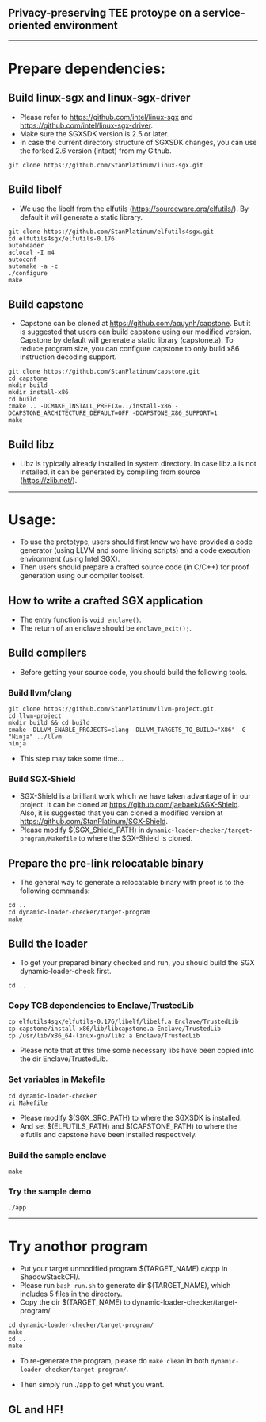 ## Privacy-preserving TEE protoype on a service-oriented environment

***

# Prepare dependencies:

## Build linux-sgx and linux-sgx-driver

 - Please refer to https://github.com/intel/linux-sgx and https://github.com/intel/linux-sgx-driver.
 - Make sure the SGXSDK version is 2.5 or later.
 - In case the current directory structure of SGXSDK changes, you can use the forked 2.6 version (intact) from my Github.
 
```
git clone https://github.com/StanPlatinum/linux-sgx.git
```

## Build libelf

 - We use the libelf from the elfutils (https://sourceware.org/elfutils/). By default it will generate a static library.

```
git clone https://github.com/StanPlatinum/elfutils4sgx.git
cd elfutils4sgx/elfutils-0.176
autoheader
aclocal -I m4
autoconf
automake -a -c
./configure
make
```

## Build capstone

 - Capstone can be cloned at https://github.com/aquynh/capstone. But it is suggested that users can build capstone using our modified version. Capstone by default will generate a static library (capstone.a). To reduce program size, you can configure capstone to only build x86 instruction decoding support.

```
git clone https://github.com/StanPlatinum/capstone.git
cd capstone
mkdir build
mkdir install-x86
cd build
cmake .. -DCMAKE_INSTALL_PREFIX=../install-x86 -DCAPSTONE_ARCHITECTURE_DEFAULT=OFF -DCAPSTONE_X86_SUPPORT=1
make
```

## Build libz

 - Libz is typically already installed in system directory. In case libz.a is not installed, it can be generated by compiling from source (https://zlib.net/).

***

# Usage:

 - To use the prototype, users should first know we have provided a code generator (using LLVM and some linking scripts) and a code execution environment (using Intel SGX).
 - Then users should prepare a crafted source code (in C/C++) for proof generation using our compiler toolset.
 
 ## How to write a crafted SGX application 

 - The entry function is `void enclave()`.
 - The return of an enclave should be `enclave_exit();`.

## Build compilers

 - Before getting your source code, you should build the following tools.

### Build llvm/clang

```
git clone https://github.com/StanPlatinum/llvm-project.git
cd llvm-project
mkdir build && cd build
cmake -DLLVM_ENABLE_PROJECTS=clang -DLLVM_TARGETS_TO_BUILD="X86" -G "Ninja" ../llvm
ninja
```
 - This step may take some time...

### Build SGX-Shield

 - SGX-Shield is a brilliant work which we have taken advantage of in our project. It can be cloned at https://github.com/jaebaek/SGX-Shield. Also, it is suggested that you can cloned a modified version at https://github.com/StanPlatinum/SGX-Shield.
 - Please modify $(SGX_Shield_PATH) in `dynamic-loader-checker/target-program/Makefile` to where the SGX-Shield is cloned.

## Prepare the pre-link relocatable binary

 - The general way to generate a relocatable binary with proof is to the following commands:
 
```
cd ..
cd dynamic-loader-checker/target-program
make
```

## Build the loader

 - To get your prepared binary checked and run, you should build the SGX dynamic-loader-check first.

```
cd ..
```

### Copy TCB dependencies to Enclave/TrustedLib

```
cp elfutils4sgx/elfutils-0.176/libelf/libelf.a Enclave/TrustedLib
cp capstone/install-x86/lib/libcapstone.a Enclave/TrustedLib
cp /usr/lib/x86_64-linux-gnu/libz.a Enclave/TrustedLib
```

 - Please note that at this time some necessary libs have been copied into the dir Enclave/TrustedLib.

### Set variables in Makefile

```
cd dynamic-loader-checker
vi Makefile
```

 - Please modify $(SGX_SRC_PATH) to where the SGXSDK is installed.
 - And set $(ELFUTILS_PATH) and $(CAPSTONE_PATH) to where the elfutils and capstone have been installed respectively.

### Build the sample enclave

```
make
```

### Try the sample demo

```
./app
```

***

# Try anothor program

 - Put your target unmodified program $(TARGET_NAME).c/cpp in ShadowStackCFI/.
 - Please run `bash run.sh` to generate dir $(TARGET_NAME), which includes 5 files in the directory.
 - Copy the dir $(TARGET_NAME) to dynamic-loader-checker/target-program/.

```
cd dynamic-loader-checker/target-program/
make
cd ..
make
```

 - To re-generate the program, please do `make clean` in both `dynamic-loader-checker/target-program/`.

 - Then simply run ./app to get what you want.

## GL and HF!
